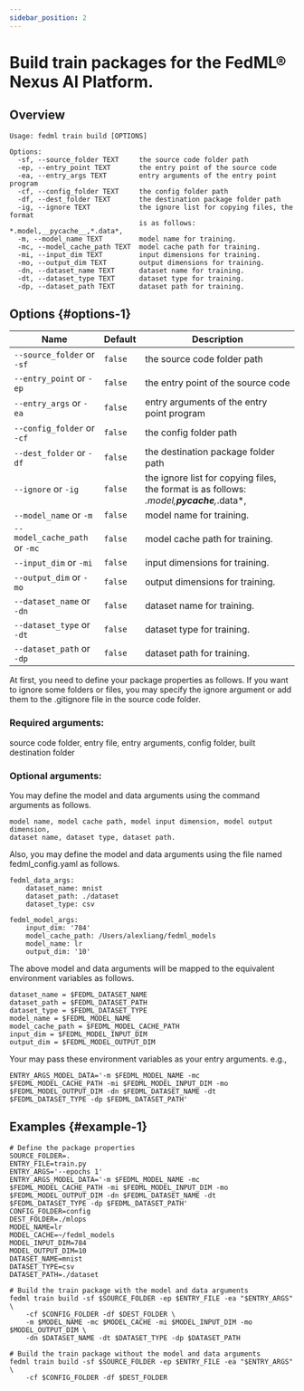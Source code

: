 ```yaml
---
sidebar_position: 2
---
```

# Build train packages for the FedML® Nexus AI Platform.

## Overview
```
Usage: fedml train build [OPTIONS]

Options:
  -sf, --source_folder TEXT     the source code folder path
  -ep, --entry_point TEXT       the entry point of the source code
  -ea, --entry_args TEXT        entry arguments of the entry point program
  -cf, --config_folder TEXT     the config folder path
  -df, --dest_folder TEXT       the destination package folder path
  -ig, --ignore TEXT            the ignore list for copying files, the format
                                is as follows: *.model,__pycache__,*.data*,
  -m, --model_name TEXT         model name for training.
  -mc, --model_cache_path TEXT  model cache path for training.
  -mi, --input_dim TEXT         input dimensions for training.
  -mo, --output_dim TEXT        output dimensions for training.
  -dn, --dataset_name TEXT      dataset name for training.
  -dt, --dataset_type TEXT      dataset type for training.
  -dp, --dataset_path TEXT      dataset path for training.
```

## Options {#options-1}

| Name                          | Default | Description                                                                               |
|-------------------------------|---------|-------------------------------------------------------------------------------------------|
| `--source_folder` or `-sf`    | `false` | the source code folder path                                                               |
| `--entry_point` or `-ep`      | `false` | the entry point of the source code                                                        |
| `--entry_args` or `-ea`       | `false` | entry arguments of the entry point program                                                |
| `--config_folder` or `-cf`    | `false` | the config folder path                                                                    |
| `--dest_folder` or `-df`      | `false` | the destination package folder path                                                       |
| `--ignore` or `-ig`           | `false` | the ignore list for copying files, the format is as follows: *.model,__pycache__,*.data*, |
| `--model_name` or `-m`        | `false` | model name for training.                                                                  |
| `--model_cache_path` or `-mc` | `false` | model cache path for training.                                                            |
| `--input_dim` or `-mi`        | `false` | input dimensions for training.                                                            |
| `--output_dim` or `-mo`       | `false` | output dimensions for training.                                                           |
| `--dataset_name` or `-dn`     | `false` | dataset name for training.                                                                |
| `--dataset_type` or `-dt`     | `false` | dataset type for training.                                                                |
| `--dataset_path` or `-dp`     | `false` | dataset path for training.                                                                |

At first, you need to define your package properties as follows.
If you want to ignore some folders or files, you may specify the ignore argument
or add them to the .gitignore file in the source code folder.

### Required arguments:
source code folder, entry file, entry arguments,
config folder, built destination folder

### Optional arguments:
You may define the model and data arguments using the command arguments as follows.
```
model name, model cache path, model input dimension, model output dimension,
dataset name, dataset type, dataset path.
```

Also, you may define the model and data arguments using the file named fedml_config.yaml as follows.
```
fedml_data_args:
    dataset_name: mnist
    dataset_path: ./dataset
    dataset_type: csv
    
fedml_model_args:
    input_dim: '784'
    model_cache_path: /Users/alexliang/fedml_models
    model_name: lr
    output_dim: '10'
```

The above model and data arguments will be mapped to the equivalent environment variables as follows.
```
dataset_name = $FEDML_DATASET_NAME
dataset_path = $FEDML_DATASET_PATH
dataset_type = $FEDML_DATASET_TYPE
model_name = $FEDML_MODEL_NAME
model_cache_path = $FEDML_MODEL_CACHE_PATH
input_dim = $FEDML_MODEL_INPUT_DIM
output_dim = $FEDML_MODEL_OUTPUT_DIM
```

Your may pass these environment variables as your entry arguments. e.g.,
```
ENTRY_ARGS_MODEL_DATA='-m $FEDML_MODEL_NAME -mc $FEDML_MODEL_CACHE_PATH -mi $FEDML_MODEL_INPUT_DIM -mo $FEDML_MODEL_OUTPUT_DIM -dn $FEDML_DATASET_NAME -dt $FEDML_DATASET_TYPE -dp $FEDML_DATASET_PATH'
```

## Examples {#example-1}
```
# Define the package properties
SOURCE_FOLDER=.
ENTRY_FILE=train.py
ENTRY_ARGS='--epochs 1'
ENTRY_ARGS_MODEL_DATA='-m $FEDML_MODEL_NAME -mc $FEDML_MODEL_CACHE_PATH -mi $FEDML_MODEL_INPUT_DIM -mo $FEDML_MODEL_OUTPUT_DIM -dn $FEDML_DATASET_NAME -dt $FEDML_DATASET_TYPE -dp $FEDML_DATASET_PATH'
CONFIG_FOLDER=config
DEST_FOLDER=./mlops
MODEL_NAME=lr
MODEL_CACHE=~/fedml_models
MODEL_INPUT_DIM=784
MODEL_OUTPUT_DIM=10
DATASET_NAME=mnist
DATASET_TYPE=csv
DATASET_PATH=./dataset

# Build the train package with the model and data arguments
fedml train build -sf $SOURCE_FOLDER -ep $ENTRY_FILE -ea "$ENTRY_ARGS" \
    -cf $CONFIG_FOLDER -df $DEST_FOLDER \
    -m $MODEL_NAME -mc $MODEL_CACHE -mi $MODEL_INPUT_DIM -mo $MODEL_OUTPUT_DIM \
    -dn $DATASET_NAME -dt $DATASET_TYPE -dp $DATASET_PATH

# Build the train package without the model and data arguments
fedml train build -sf $SOURCE_FOLDER -ep $ENTRY_FILE -ea "$ENTRY_ARGS" \
    -cf $CONFIG_FOLDER -df $DEST_FOLDER
```